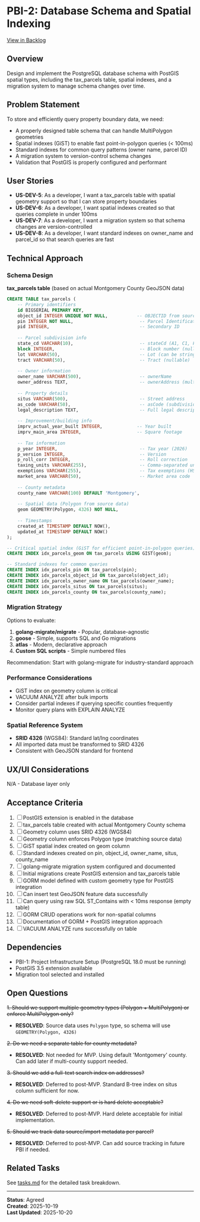# PBI-2: Database Schema and Spatial Indexing

[View in Backlog](../backlog.md#user-content-2)

## Overview

Design and implement the PostgreSQL database schema with PostGIS spatial types, including the tax_parcels table, spatial indexes, and a migration system to manage schema changes over time.

## Problem Statement

To store and efficiently query property boundary data, we need:
- A properly designed table schema that can handle MultiPolygon geometries
- Spatial indexes (GiST) to enable fast point-in-polygon queries (< 100ms)
- Standard indexes for common query patterns (owner name, parcel ID)
- A migration system to version-control schema changes
- Validation that PostGIS is properly configured and performant

## User Stories

- **US-DEV-5**: As a developer, I want a tax_parcels table with spatial geometry support so that I can store property boundaries
- **US-DEV-6**: As a developer, I want spatial indexes created so that queries complete in under 100ms
- **US-DEV-7**: As a developer, I want a migration system so that schema changes are version-controlled
- **US-DEV-8**: As a developer, I want standard indexes on owner_name and parcel_id so that search queries are fast

## Technical Approach

### Schema Design

**tax_parcels table** (based on actual Montgomery County GeoJSON data)
```sql
CREATE TABLE tax_parcels (
    -- Primary identifiers
    id BIGSERIAL PRIMARY KEY,
    object_id INTEGER UNIQUE NOT NULL,           -- OBJECTID from source
    pin INTEGER NOT NULL,                         -- Parcel Identification Number
    pid INTEGER,                                  -- Secondary ID
    
    -- Parcel subdivision info
    state_cd VARCHAR(10),                         -- stateCd (A1, C1, F1, etc.)
    block INTEGER,                                -- Block number (nullable)
    lot VARCHAR(50),                              -- Lot (can be string like "RES J")
    tract VARCHAR(50),                            -- Tract (nullable)
    
    -- Owner information
    owner_name VARCHAR(500),                      -- ownerName
    owner_address TEXT,                           -- ownerAddress (multi-line)
    
    -- Property details
    situs VARCHAR(500),                           -- Street address
    as_code VARCHAR(50),                          -- asCode (subdivision code)
    legal_description TEXT,                       -- Full legal description
    
    -- Improvement/building info
    imprv_actual_year_built INTEGER,             -- Year built
    imprv_main_area INTEGER,                     -- Square footage
    
    -- Tax information
    p_year INTEGER,                               -- Tax year (2026)
    p_version INTEGER,                            -- Version
    p_roll_corr INTEGER,                          -- Roll correction
    taxing_units VARCHAR(255),                    -- Comma-separated units
    exemptions VARCHAR(255),                      -- Tax exemptions (HS, OV65, etc.)
    market_area VARCHAR(50),                      -- Market area code
    
    -- County metadata
    county_name VARCHAR(100) DEFAULT 'Montgomery',
    
    -- Spatial data (Polygon from source data)
    geom GEOMETRY(Polygon, 4326) NOT NULL,
    
    -- Timestamps
    created_at TIMESTAMP DEFAULT NOW(),
    updated_at TIMESTAMP DEFAULT NOW()
);

-- Critical spatial index (GiST for efficient point-in-polygon queries)
CREATE INDEX idx_parcels_geom ON tax_parcels USING GIST(geom);

-- Standard indexes for common queries
CREATE INDEX idx_parcels_pin ON tax_parcels(pin);
CREATE INDEX idx_parcels_object_id ON tax_parcels(object_id);
CREATE INDEX idx_parcels_owner_name ON tax_parcels(owner_name);
CREATE INDEX idx_parcels_situs ON tax_parcels(situs);
CREATE INDEX idx_parcels_county ON tax_parcels(county_name);
```

### Migration Strategy

Options to evaluate:
1. **golang-migrate/migrate** - Popular, database-agnostic
2. **goose** - Simple, supports SQL and Go migrations
3. **atlas** - Modern, declarative approach
4. **Custom SQL scripts** - Simple numbered files

Recommendation: Start with golang-migrate for industry-standard approach

### Performance Considerations

- GiST index on geometry column is critical
- VACUUM ANALYZE after bulk imports
- Consider partial indexes if querying specific counties frequently
- Monitor query plans with EXPLAIN ANALYZE

### Spatial Reference System

- **SRID 4326** (WGS84): Standard lat/lng coordinates
- All imported data must be transformed to SRID 4326
- Consistent with GeoJSON standard for frontend

## UX/UI Considerations

N/A - Database layer only

## Acceptance Criteria

1. ☐ PostGIS extension is enabled in the database
2. ☐ tax_parcels table created with actual Montgomery County schema
3. ☐ Geometry column uses SRID 4326 (WGS84)
4. ☐ Geometry column enforces Polygon type (matching source data)
5. ☐ GiST spatial index created on geom column
6. ☐ Standard indexes created on pin, object_id, owner_name, situs, county_name
7. ☐ golang-migrate migration system configured and documented
8. ☐ Initial migrations create PostGIS extension and tax_parcels table
9. ☐ GORM model defined with custom geometry type for PostGIS integration
10. ☐ Can insert test GeoJSON feature data successfully
11. ☐ Can query using raw SQL ST_Contains with < 10ms response (empty table)
12. ☐ GORM CRUD operations work for non-spatial columns
13. ☐ Documentation of GORM + PostGIS integration approach
14. ☐ VACUUM ANALYZE runs successfully on table

## Dependencies

- PBI-1: Project Infrastructure Setup (PostgreSQL 18.0 must be running)
- PostGIS 3.5 extension available
- Migration tool selected and installed

## Open Questions

~~1. Should we support multiple geometry types (Polygon + MultiPolygon) or enforce MultiPolygon only?~~
   - **RESOLVED**: Source data uses `Polygon` type, so schema will use `GEOMETRY(Polygon, 4326)`

~~2. Do we need a separate table for county metadata?~~
   - **RESOLVED**: Not needed for MVP. Using default 'Montgomery' county. Can add later if multi-county support needed.

~~3. Should we add a full-text search index on addresses?~~
   - **RESOLVED**: Deferred to post-MVP. Standard B-tree index on situs column sufficient for now.

~~4. Do we need soft-delete support or is hard delete acceptable?~~
   - **RESOLVED**: Deferred to post-MVP. Hard delete acceptable for initial implementation.

~~5. Should we track data source/import metadata per parcel?~~
   - **RESOLVED**: Deferred to post-MVP. Can add source tracking in future PBI if needed.

## Related Tasks

See [tasks.md](./tasks.md) for the detailed task breakdown.

---

**Status**: Agreed  
**Created**: 2025-10-19  
**Last Updated**: 2025-10-20

